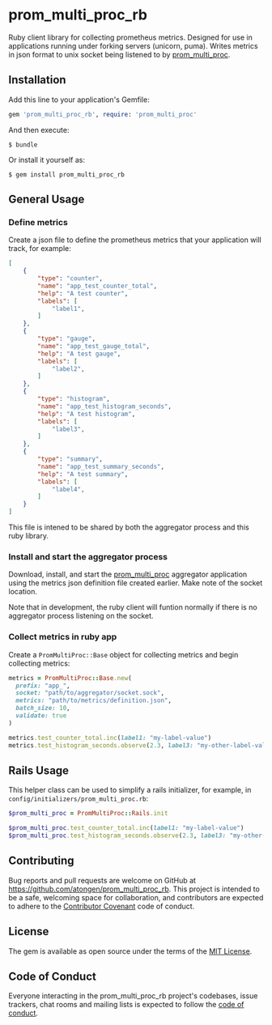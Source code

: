 # prom_multi_proc_rb

Ruby client library for collecting prometheus metrics.
Designed for use in applications running under forking servers (unicorn, puma).
Writes metrics in json format to unix socket being listened to
by [prom_multi_proc](https://github.com/atongen/prom_multi_proc).

## Installation

Add this line to your application's Gemfile:

```ruby
gem 'prom_multi_proc_rb', require: 'prom_multi_proc'
```

And then execute:

    $ bundle

Or install it yourself as:

    $ gem install prom_multi_proc_rb

## General Usage

### Define metrics

Create a json file to define the prometheus metrics that your application will track, for example:

```json
[
    {
        "type": "counter",
        "name": "app_test_counter_total",
        "help": "A test counter",
        "labels": [
            "label1",
        ]
    },
    {
        "type": "gauge",
        "name": "app_test_gauge_total",
        "help": "A test gauge",
        "labels": [
            "label2",
        ]
    },
    {
        "type": "histogram",
        "name": "app_test_histogram_seconds",
        "help": "A test histogram",
        "labels": [
            "label3",
        ]
    },
    {
        "type": "summary",
        "name": "app_test_summary_seconds",
        "help": "A test summary",
        "labels": [
            "label4",
        ]
    }
]
```

This file is intened to be shared by both the aggregator process and this ruby library.

### Install and start the aggregator process

Download, install, and start the [prom_multi_proc](https://github.com/atongen/prom_multi_proc)
aggregator application using the metrics json definition file created earlier.
Make note of the socket location.

Note that in development, the ruby client will funtion normally if there is no aggregator process listening
on the socket.

### Collect metrics in ruby app

Create a `PromMultiProc::Base` object for collecting metrics
and begin collecting metrics:

```ruby
metrics = PromMultiProc::Base.new(
  prefix: "app_",
  socket: "path/to/aggregator/socket.sock",
  metrics: "path/to/metrics/definition.json",
  batch_size: 10,
  validate: true
)

metrics.test_counter_total.inc(label1: "my-label-value")
metrics.test_histogram_seconds.observe(2.3, label3: "my-other-label-value")
```

## Rails Usage

This helper class can be used to simplify a rails initializer, for example, in `config/initializers/prom_multi_proc.rb`:

```ruby
$prom_multi_proc = PromMultiProc::Rails.init

$prom_multi_proc.test_counter_total.inc(label1: "my-label-value")
$prom_multi_proc.test_histogram_seconds.observe(2.3, label3: "my-other-label-value")
```

## Contributing

Bug reports and pull requests are welcome on GitHub at https://github.com/atongen/prom_multi_proc_rb. This project is intended to be a safe, welcoming space for collaboration, and contributors are expected to adhere to the [Contributor Covenant](http://contributor-covenant.org) code of conduct.

## License

The gem is available as open source under the terms of the [MIT License](http://opensource.org/licenses/MIT).

## Code of Conduct

Everyone interacting in the prom_multi_proc_rb project's codebases, issue trackers, chat rooms and mailing lists is expected to follow the [code of conduct](https://github.com/atongen/prom_multi_proc_rb/blob/master/CODE_OF_CONDUCT.md).
